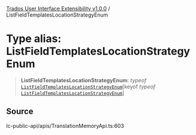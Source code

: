 [Trados User Interface Extensibility v1.0.0](../wiki/globals) / ListFieldTemplatesLocationStrategyEnum

# Type alias: ListFieldTemplatesLocationStrategyEnum

> **ListFieldTemplatesLocationStrategyEnum**: *typeof* [`ListFieldTemplatesLocationStrategyEnum`](../wiki/Variable.ListFieldTemplatesLocationStrategyEnum)\[keyof *typeof* [`ListFieldTemplatesLocationStrategyEnum`](../wiki/Variable.ListFieldTemplatesLocationStrategyEnum)\]

## Source

lc-public-api/apis/TranslationMemoryApi.ts:603

